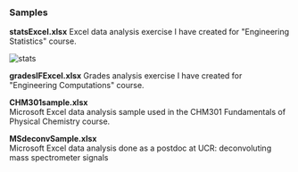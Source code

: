 ### Samples 


**statsExcel.xlsx**
Excel data analysis exercise I have created for "Engineering Statistics" course.

![stats](image/stats.png)

**gradesIFExcel.xlsx**
Grades analysis exercise I have created for "Engineering Computations" course.

**CHM301sample.xlsx**  
Microsoft Excel data analysis sample used in the CHM301 Fundamentals of Physical Chemistry course.  

**MSdeconvSample.xlsx**  
Microsoft Excel data analysis done as a postdoc at UCR: deconvoluting mass spectrometer signals


